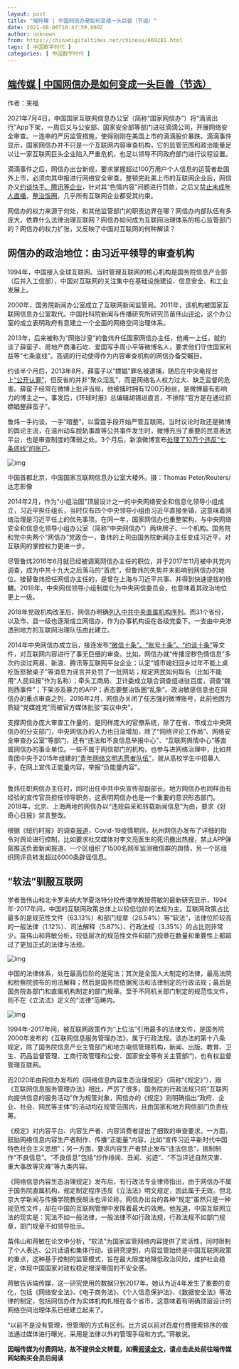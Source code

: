 ```yaml
---
layout: post
title: "端传媒 | 中国网信办是如何变成一头巨兽（节选）"
date: 2021-08-06T10:47:59.000Z
author: unknown
from: https://chinadigitaltimes.net/chinese/669281.html
tags: [ 中国数字时代 ]
categories: [ 中国数字时代 ]
---
```

<!--1628246879000-->
[端传媒 | 中国网信办是如何变成一头巨兽（节选）](https://chinadigitaltimes.net/chinese/669281.html)
------

<div>
<p><zz>作者：来福</zz></p><p>2021年7月4日，中国国家互联网信息办公室（简称“国家网信办”）将“滴滴出行”App下架，一周后又与公安部、国家安全部等部门进驻滴滴公司，开展网络安全审查。一连串的严厉监管措施，使得刚刚在美国上市的滴滴股价暴跌。滴滴事件显示，国家网信办并不只是一个互联网内容审查机构，它的监管范围和政治能量足以让一家互联网巨头企业陷入严重危机，也足以领导不同政府部门进行议程设置。</p><p>滴滴事件之后，网信办出台新规，要求掌握超过100万用户个人信息的运营者赴国外上市，必须向其申报进行网络安全审查。整顿完赴美上市的互联网企业后，网信办又<a href="https://cn.reuters.com/article/%E4%B8%AD%E5%9B%BD%E7%BD%91%E4%BF%A1%E5%8A%9E%E5%B0%B1%E6%9C%AA%E6%88%90%E5%B9%B4%E4%BA%BA%E8%89%B2%E6%83%85%E4%BC%A0%E6%92%AD%E9%97%AE%E9%A2%98%E7%BA%A6%E8%B0%88%E5%BF%AB%E6%89%8B-%E8%85%BE%E8%AE%AF%E7%AD%89%E5%B9%B3%E5%8F%B0%EF%BC%8C%E5%B9%B6%E5%AE%9E%E6%96%BD%E7%BD%9A%E6%AC%BE%E5%A4%84%E7%BD%9A-idCNL4S2OX0ZU">约谈快手、腾讯等企业</a>，针对其“色情内容”问题进行罚款，之后又<a href="https://china.huanqiu.com/article/441pz6WuIRG">禁止未成年人直播</a>，<a href="http://www.xinhuanet.com/2021-07/21/c_1127678961.htm">整治饭圈</a>，几乎所有互联网企业都受其约束。</p><p>网信办的权力来源于何处，和其他监管部门的职责边界在哪？网信办内部队伍有多庞大，依靠什么法律治理互联网？网信办如何成为互联网治理体系的核心监管部门的？网信办的权力扩张，又反映了中国对互联网的何种解读？</p><h2>网信办的政治地位：由习近平领导的审查机构</h2><p>1994年，中国接入全球互联网。当时管理互联网的核心机构是国务院信息产业部（后并入工信部），中国对互联网的关注集中在基础设施建设、信息安全、和工业发展上。</p><p>2000年，国务院新闻办公室成立了互联网新闻监管局。2011年，该机构被国家互联网信息办公室取代。中国社科院新闻与传播研究所研究员苗伟山<a href="https://journals.sagepub.com/doi/abs/10.1177/1742766516680879">评论</a>，这个办公室的成立表明政府有意建立一个全面的网络空间治理体系。</p><p>2013年，后来被称为“网络沙皇”的鲁炜升任国家网信办主任，他甫一上任，就约谈了薛蛮子、房地产商潘石屹、爱国写手周小平等微博名人，要求他们守住国家利益等“七条底线”。高调的行动使得作为内容审查机构的网信办备受瞩目。</p><p>约谈半个月后，2013年8月，薛蛮子以“嫖娼”罪名被逮捕，随后在中央电视台上<a href="https://tv.cctv.com/2013/09/15/VIDE1379248080578512.shtml">“公开认罪”</a>，但反省的并非“聚众淫乱”，而是网络名人权力过大、缺乏监督的危害。薛蛮子经常在微博上批评当局，他被捕时拥有1200万粉丝，是微博最有影响力的博主之一。事发后，《环球时报》总编辑胡锡进直言，不排除“官方是在通过抓嫖娼整薛蛮子”。</p><p>鲁炜一手约谈，一手“暗整”，以雷霆手段开始严管互联网。当时议论时政还是微博的舆论主流，在温州动车脱轨事故等公共事件发生时，微博充当了重要的民意表达平台，也是审查制度的薄弱之处。3个月后，新浪微博宣布<a href="http://society.people.com.cn/n/2013/1115/c229589-23556832.html">处理了10万个违反“七条底线”的账户</a>。</p><p><img src="https://d32kak7w9u5ewj.cloudfront.net/media/image/2021/08/139a40cd275646b8b1eaf273221c9341.jpg" alt="img" /></p><p><ts>中国首都北京，中国国家互联网信息办公室大楼外。摄：Thomas Peter/Reuters/达志影像</ts></p><p>2014年2月，作为“小组治国”顶层设计之一的中央网络安全和信息化领导小组成立，习近平担任组长，当时仅有四个中央领导小组由习近平直接坐镇，这意味着网络治理是习近平任上的优先事项。在同一年，国家网信办也重整架构，与中央网络安全和信息化领导小组办公室（简称“中央网信办”）两块牌子、一个机构。国务院和党中央两个“网信办”党政合一，鲁炜的上司由国务院新闻办主任变成习近平，对互联网的掌控权力更进一步。</p><p>尽管鲁炜2016年6月就已经被调离网信办主任的职位，并于2017年11月被中共党内调查，成为中共十九大之后落马的“首虎”，但鲁炜的失势并未影响到网信办的地位。接替鲁炜担任网信办主任的，是曾在上海与习近平共事、并得到快速提拔的徐麟。2018年，中央网信领导小组制度化为中央网信委员会，也意味着其政治地位更上一级。</p><p>2018年党政机构改革后，网信办明确<a href="http://www.gov.cn/zhengce/content/2018-03/24/content_5277121.htm">列入中共中央直属机构序列</a>。而31个省份，以及市、县一级也逐渐成立网信办，作为办事机构设在各级党委下。一支由中央渗透到地方的互联网治理队伍由此建立。</p><p>2014年中央网信办成立后，接连发布<a href="http://www.scio.gov.cn/zhzc/8/5/Document/1433040/1433040.htm">“微信十条”、“账号十条”、“约谈十条”</a>等文件，对互联网内容进行了事无巨细的审查。比如，网信办就“传播淫秽色情信息”多次约谈过网易、新浪、腾讯等互联网平台企业；认定“城市媳妇回乡过年不能上桌吃饭怒掀桌子”等消息为谣言并处罚了一批网站；规定网民如何取名（比如不能用“人民曰报”作为名称）；牵头工商局、卫计委成立联合调查组进驻百度，调查“魏则西事件”；下架涉及暴力的APP；表态要整治饭圈“乱象”。政治敏感信息也在网信办的重点审查之列，2016年2月，网信办关闭了任志强的微博账号，此前他因为质疑“党媒姓党”而被官方媒体批驳“妄议中央”。</p><p>支撑网信办庞大审查工作量的，是同样庞大的官僚系统，除了在省、市成立中央网信办的分支部门，中央网信办的人力也日渐增加，除了“网络评论工作局”、网络安全审查办公室”等部门，还有“违法和不良信息举报中心”、“互联网舆情中心”等直属网信办的事业单位。一些不属于网信部门的机构，也参与进网络治理中，比如共青团中央于2015年组建的<a href="http://www.hgtc.org.cn/admin/webedit/UploadFile/201531113553606.pdf">“青年网络文明志愿者队伍”</a>，就从高校学生中招募人手，在网上宣传正能量内容，举报“负能量内容”。</p><p><img src="https://d32kak7w9u5ewj.cloudfront.net/media/image/2021/08/d0e2b3cb12df4c5b98237dd9eeada06b.png?imageView2/1/w/1080/h/1200/format/jpg" alt="" /></p><p>鲁炜任职网信办主任时，同时出任中共中央宣传部副部长。地方网信办也同样由有经验的宣传官员担任领导职务，这表明网信办也是一个重要的意识形态部门。2018年，北京、上海两地的网信办以“违规自采和转载新闻信息”为由，要求《好奇心日报》禁言整改。</p><p>根据《纽约时报》的调查<a href="https://www.nytimes.com/2020/12/19/technology/china-coronavirus-censorship.html?_ga=2.47443367.1699908435.1626621164-191702130.1623852138">报道</a>，Covid-19疫情期间，杭州网信办发布了详细的指令对舆论进行控制，比如要求社交媒体对李文亮医生的死讯撤出热搜，禁止APP弹窗推送负面新闻报道，一个区组织了1500名网军监测微信群的舆情，另一个区组织网评员转发超过6000条辟谣信息。</p><h2>“软法”驯服互联网</h2><p>学者苗伟山和北卡罗来纳大学夏洛特分校传播学教授蒋敏的最新研究显示，1994年-2017年间，中国的互联网政策总体上以较低位阶的法规为主。互联网政策占比最多的是规范性文件（63.13%）和部门规章（26.54%）等“软法”，法律位阶较高的一般法律（1.12%）、司法解释（5.87%）、行政法规（3.35%）的占比则非常少。苗伟山和蒋敏分析，较低层次的规范性文件和部门规章在数量和重要性上都超过了更加正式的法律与法规。</p><p><img src="https://d32kak7w9u5ewj.cloudfront.net/media/image/2021/08/8f12ed289ba4485797071f59c0980ee2.png" alt="img" /></p><p>中国的法律体系，处在最高位阶的是宪法；其次是全国人大制定的法律，最高法院和检察院颁布的司法解释；然后是国务院依据宪法和法律制定的行政法规；最后是国务院各部门和直属机构制定的部门规章。至于不同机关部门制定的规范性文件，则不在《立法法》定义的“法律”范畴内。</p><p><img src="https://d32kak7w9u5ewj.cloudfront.net/media/image/2021/08/2b673deb95bb476ea2111690307e198e.png" alt="img" /></p><p>1994年-2017年间，被互联网政策作为“上位法”引用最多的法律文件，是国务院2000年发布的《互联网信息服务管理办法》，属于行政法规。该办法的第十八条规定，除了国务院信息产业主管部门和地方电信管理机构，新闻、出版、教育、卫生、药品监督管理、工商行政管理和公安、国家安全等有关主管部门，也有权监督管理互联网。</p><p>而2020年由网信办发布的《网络信息内容生态治理规定》（简称“《规定》”），跟《互联网信息服务管理办法》相比，严厉了很多。国务院的行政法规只将“互联网向提供信息的服务活动”作为规管对象，网信办的《规定》则明确指出“政府、企业、社会、网民等主体”的活动均在规管范围内，且由国家和地方网信部门负责统筹。</p><p>《规定》对内容平台、内容生产者、内容消费者提出了细致的审查要求。一方面，鼓励网络信息内容生产者制作、传播“正能量”内容，比如“宣传习近平新时代中国特色社会主义思想”；另一方面，要求内容生产者禁止发布“违法信息”，抵制制作“不良信息”。“不良信息”包括“炒作绯闻、丑闻、劣迹”、“不当评述自然灾害、重大事故等灾难”等九类内容。</p><p>《网络信息内容生态治理规定》发布后，有行政法专业律师指出，由于网信办不属于国务院直属机构，规定制定程序违反《立法法》明文规定，因此属于无效。但北京大学新闻与传播学院教授胡泳也评论称，网信办出台的各种“规定”虽然只是一种规范性文件，却在中国的互联网管理中发挥着最大的效用。他<a href="https://huyong.blog.caixin.com/archives/225749">写道</a>，中国互联网立法的现实是：宪法不如一般法律，一般法律不如行政法规，行政法规不如部门规章，部门规章不如领导批示。</p><p>苗伟山和蒋敏在论文中分析，“软法”为国家监管网络内容提供了灵活性，同时限制了个人表达、公共话语和集体行动。该研究提到，内容监管始终是中国互联网政策的重点，这种基于控制的监管模式，旨在最大限度地降低政治风险，维护社会稳定，体现中国国家对政权稳定根深蒂固的不安全感。</p><p>蒋敏告诉端传媒，这一研究使用的数据只到2017年，她认为近4年发生了重要的变化，包括《网络安全法》、《电子商务法》、《个人信息保护法》、《数据安全法》等法律的制定，包括网信办作为实体机构扎根在各个省市，这意味着有明确顶层设计的网络空间治理体系已经建立起来了。</p><p>“以前不是没有管理，但管理的方式有区别。比方说以前对百度付费搜索排序的做法通过媒体进行曝光，采用是法律以外的管理手段和方式。”蒋敏说。</p><p><strong>因端传媒为付费网站，故不提供全文转载，如需<a href="https://theinitium.com/article/20210805-mainland-china-cyberspace-administration-rises/" title="阅读全文">阅读全文</a>，请点击此处前往端传媒网站购买会员后阅读</strong></p>
</div>
